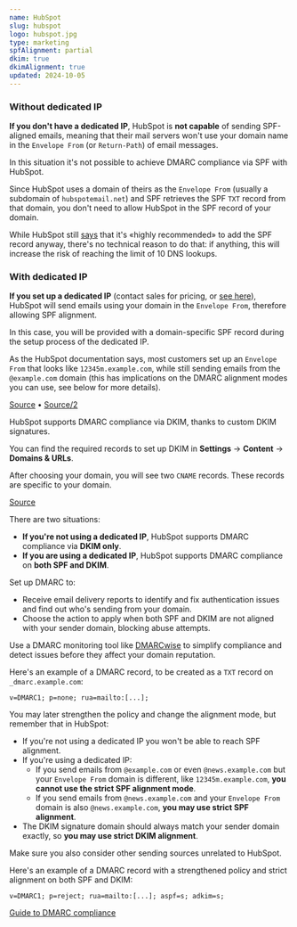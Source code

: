 ```yaml
---
name: HubSpot
slug: hubspot
logo: hubspot.jpg
type: marketing
spfAlignment: partial
dkim: true
dkimAlignment: true
updated: 2024-10-05
---
```


<script>
  import DotsBadge from '$lib/mdsvex/dots-badge.svelte';
</script>

<Block title="SPF">

### Without dedicated IP

**If you don't have a dedicated IP**, HubSpot is **not capable** of sending SPF-aligned emails, meaning that their mail servers won't use your domain name in the `Envelope From` (or `Return-Path`) of email messages.

In this situation it's not possible to achieve DMARC compliance via SPF with HubSpot.

Since HubSpot uses a domain of theirs as the `Envelope From` (usually a subdomain of `hubspotemail.net`) and SPF retrieves the SPF `TXT` record from that domain, you don't need to allow HubSpot in the SPF record of your domain.

While HubSpot still [says](https://knowledge.hubspot.com/marketing-email/overview-of-email-authentication?hubs_content=knowledge.hubspot.com/marketing-email/manage-email-authentication-in-hubspot&hubs_content-cta=this%20article#guide-to-spf) that it's «highly recommended» to add the SPF record anyway, there's no technical reason to do that: if anything, this will increase the risk of reaching the limit of 10 DNS lookups.

### With dedicated IP

**If you set up a dedicated IP** (contact sales for pricing, or [see here](https://community.hubspot.com/t5/HubSpot-Ideas/Define-custom-Return-Path-without-a-dedicated-IP/idc-p/880596/highlight/true#M160850)), HubSpot will send emails using your domain in the `Envelope From`, therefore allowing SPF alignment.

In this case, you will be provided with a domain-specific SPF record during the setup process of the dedicated IP.

As the HubSpot documentation says, most customers set up an `Envelope From` that looks like `12345m.example.com`, while still sending emails from the `@example.com` domain (this has implications on the DMARC alignment modes you can use, see below for more details).

[Source](https://knowledge.hubspot.com/marketing-email/manage-email-authentication-in-hubspot?hubs_content=knowledge.hubspot.com/it/marketing-email/manage-email-authentication-in-hubspot&hubs_content-cta=English) • [Source/2](https://knowledge.hubspot.com/marketing-email/understand-email-sending-in-hubspot)

</Block>

<Block title="DKIM">

HubSpot supports DMARC compliance via DKIM, thanks to custom DKIM signatures.

You can find the required records to set up DKIM in **Settings** → **Content** → **Domains & URLs**.

After choosing your domain, you will see two `CNAME` records. These records are specific to your domain.

[Source](https://knowledge.hubspot.com/marketing-email/manage-email-authentication-in-hubspot?hubs_content=knowledge.hubspot.com/it/marketing-email/manage-email-authentication-in-hubspot&hubs_content-cta=English)

</Block>

<Block title="DMARC">

There are two situations:

- **If you're not using a dedicated IP**, HubSpot supports DMARC compliance via **DKIM only**.
- **If you are using a dedicated IP**, HubSpot supports DMARC compliance on **both SPF and DKIM**.

Set up DMARC to:

- Receive email delivery reports to identify and fix authentication issues and find out who's sending from your domain.
- Choose the action to apply when both SPF and DKIM are not aligned with your sender domain, blocking abuse attempts.

Use a DMARC monitoring tool like [DMARCwise](https://dmarcwise.io) to simplify compliance and detect issues before they affect your domain reputation.

Here's an example of a DMARC record, to be created as a `TXT` record on `_dmarc.example.com`:

```
v=DMARC1; p=none; rua=mailto:[...];
```

You may later strengthen the policy and change the alignment mode, but remember that in HubSpot:

- If you're not using a dedicated IP you won't be able to reach SPF alignment.
- If you're using a dedicated IP:
  - If you send emails from `@example.com` or even `@news.example.com` but your `Envelope From` domain is different, like `12345m.example.com`, **you cannot use the strict SPF alignment mode**.
  - If you send emails from `@news.example.com` and your `Envelope From` domain is also `@news.example.com`, **you may use strict SPF alignment**.
- The DKIM signature domain should always match your sender domain exactly, so **you may use strict DKIM alignment**.

Make sure you also consider other sending sources unrelated to HubSpot.

Here's an example of a DMARC record with a strengthened policy and strict alignment on both SPF and DKIM:

```
v=DMARC1; p=reject; rua=mailto:[...]; aspf=s; adkim=s;
```

[Guide to DMARC compliance](https://dmarcwise.io/docs/guide-to-dmarc-compliance)

</Block>
